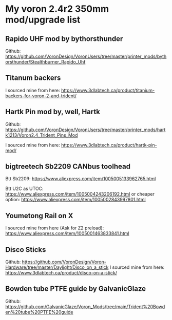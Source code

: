 
# My voron 2.4r2 350mm mod/upgrade list

## Rapido UHF mod by bythorsthunder

Github: https://github.com/VoronDesign/VoronUsers/tree/master/printer_mods/bythorsthunder/Stealthburner_Rapido_Uhf


## Titanum backers

I sourced mine from here: https://www.3dlabtech.ca/product/titanium-backers-for-voron-2-and-trident/


## Hartk Pin mod by, well, Hartk

Github: https://github.com/VoronDesign/VoronUsers/tree/master/printer_mods/hartk1213/Voron2.4_Trident_Pins_Mod

I sourced mine from here: https://www.3dlabtech.ca/product/hartk-pin-mod/


## bigtreetech Sb2209 CANbus toolhead

Btt Sb2209: https://www.aliexpress.com/item/1005005133962765.html

Btt U2C as UTOC: https://www.aliexpress.com/item/1005004243206192.html
or cheaper option: https://www.aliexpress.com/item/1005002843997801.html


## Youmetong Rail on X

I sourced mine from here (Ask for Z2 preload): https://www.aliexpress.com/item/1005001463833841.html


## Disco Sticks

Github: https://github.com/VoronDesign/Voron-Hardware/tree/master/Daylight/Disco_on_a_stick
I sourced mine from here: https://www.3dlabtech.ca/product/disco-on-a-stick/

## Bowden tube PTFE guide by GalvanicGlaze

Github: https://github.com/GalvanicGlaze/Voron_Mods/tree/main/Trident%20Bowden%20tube%20PTFE%20guide

